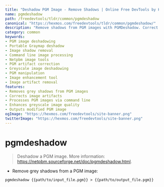 ```yaml
---
title: "Deshadow PGM Image - Remove Shadows | Online Free DevTools by Hexmos"
name: pgmdeshadow
path: /freedevtools/tldr/common/pgmdeshadow
canonical: "https://hexmos.com/freedevtools/tldr/common/pgmdeshadow/"
description: "Remove shadows from PGM images with PGMDeshadow. Correct image artifacts using a command-line utility. Free online tool, no registration required."
category: common
keywords:
- PGM image deshadowing
- Portable Graymap deshadow
- Image shadow removal
- Command line image processing
- Netpbm image tools
- PGM artifact correction
- Greyscale image deshadowing
- PGM manipulation
- Image enhancement tool
- Image artifact removal
features:
- Removes grey shadows from PGM images
- Corrects image artifacts
- Processes PGM images via command line
- Enhances greyscale image quality
- Outputs modified PGM image
ogImage: "https://hexmos.com/freedevtools/site-banner.png"
twitterImage: "https://hexmos.com/freedevtools/site-banner.png"
---
```


# pgmdeshadow

> Deshadow a PGM image.
> More information: <https://netpbm.sourceforge.net/doc/pgmdeshadow.html>.

- Remove grey shadows from a PGM image:

`pgmdeshadow {{path/to/input_file.pgm}} > {{path/to/output_file.pgm}}`
